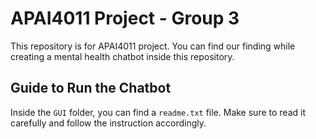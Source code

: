 # APAI4011 Project - Group 3

This repository is for APAI4011 project. You can find our finding while creating a mental health chatbot inside this repository.

## Guide to Run the Chatbot

Inside the `GUI` folder, you can find a `readme.txt` file. Make sure to read it carefully and follow the instruction accordingly.